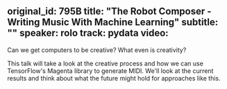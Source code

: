 original_id: 795B
title: "The Robot Composer - Writing Music With Machine Learning"
subtitle: ""
speaker: rolo
track: pydata
video:
---
Can we get computers to be creative? What even is creativity?

This talk will take a look at the creative process and how we can use TensorFlow's Magenta library to generate MIDI. We'll look at the current results and think about what the future might hold for approaches like this.
